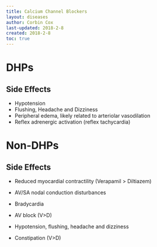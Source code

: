```yaml
---
title: Calcium Channel Blockers
layout: diseases
author: Corbin Cox
last-updated: 2018-2-8
created: 2018-2-8
toc: true
---
```


# DHPs

## Side Effects

* Hypotension
* Flushing, Headache and Dizziness
* Peripheral edema, likely related to arteriolar vasodilation
* Reflex adrenergic activation (reflex tachycardia)

# Non-DHPs

## Side Effects

* Reduced myocardial contractility (Verapamil > Diltiazem)

* AV/SA nodal conduction disturbances

* Bradycardia

* AV block (V>D)

* Hypotension, flushing, headache and dizziness

* Constipation (V>D)


  ​				
  ​			
  ​		
  ​	